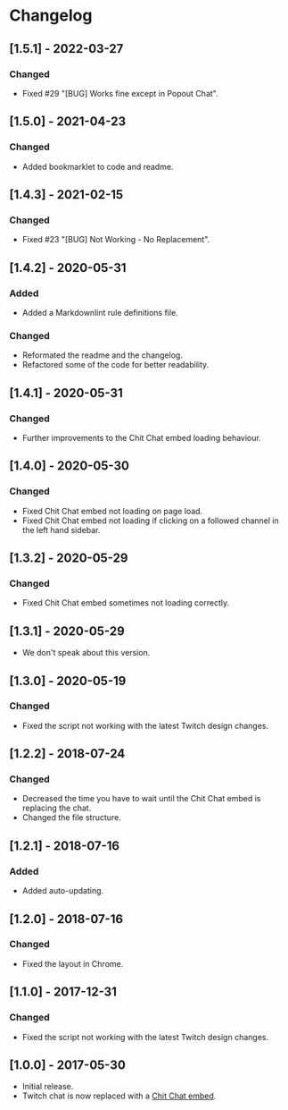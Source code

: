 # Changelog

## [1.5.1] - 2022-03-27

### Changed

- Fixed #29 "[BUG] Works fine except in Popout Chat".

## [1.5.0] - 2021-04-23

### Changed

- Added bookmarklet to code and readme.

## [1.4.3] - 2021-02-15

### Changed

- Fixed #23 "[BUG] Not Working - No Replacement".

## [1.4.2] - 2020-05-31

### Added

- Added a Markdownlint rule definitions file.

### Changed

- Reformated the readme and the changelog.
- Refactored some of the code for better readability.

## [1.4.1] - 2020-05-31

### Changed

- Further improvements to the Chit Chat embed loading behaviour.

## [1.4.0] - 2020-05-30

### Changed

- Fixed Chit Chat embed not loading on page load.
- Fixed Chit Chat embed not loading if clicking on a followed channel in the left hand sidebar.

## [1.3.2] - 2020-05-29

### Changed

- Fixed Chit Chat embed sometimes not loading correctly.

## [1.3.1] - 2020-05-29

- We don't speak about this version.

## [1.3.0] - 2020-05-19

### Changed

- Fixed the script not working with the latest Twitch design changes.

## [1.2.2] - 2018-07-24

### Changed

- Decreased the time you have to wait until the Chit Chat embed is replacing the chat.
- Changed the file structure.

## [1.2.1] - 2018-07-16

### Added

- Added auto-updating.

## [1.2.0] - 2018-07-16

### Changed

- Fixed the layout in Chrome.

## [1.1.0] - 2017-12-31

### Changed

- Fixed the script not working with the latest Twitch design changes.

## [1.0.0] - 2017-05-30

- Initial release.
- Twitch chat is now replaced with a [Chit Chat embed](https://chitchat.ma.pe).
